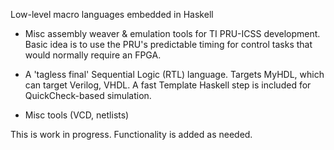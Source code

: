 Low-level macro languages embedded in Haskell

- Misc assembly weaver & emulation tools for TI PRU-ICSS development.
  Basic idea is to use the PRU's predictable timing for control tasks
  that would normally require an FPGA.

- A 'tagless final' Sequential Logic (RTL) language.  Targets MyHDL,
  which can target Verilog, VHDL.  A fast Template Haskell step is
  included for QuickCheck-based simulation.

- Misc tools  (VCD, netlists)

This is work in progress.  Functionality is added as needed.


